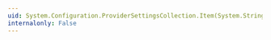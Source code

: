 ```yaml
---
uid: System.Configuration.ProviderSettingsCollection.Item(System.String)
internalonly: False
---
```

